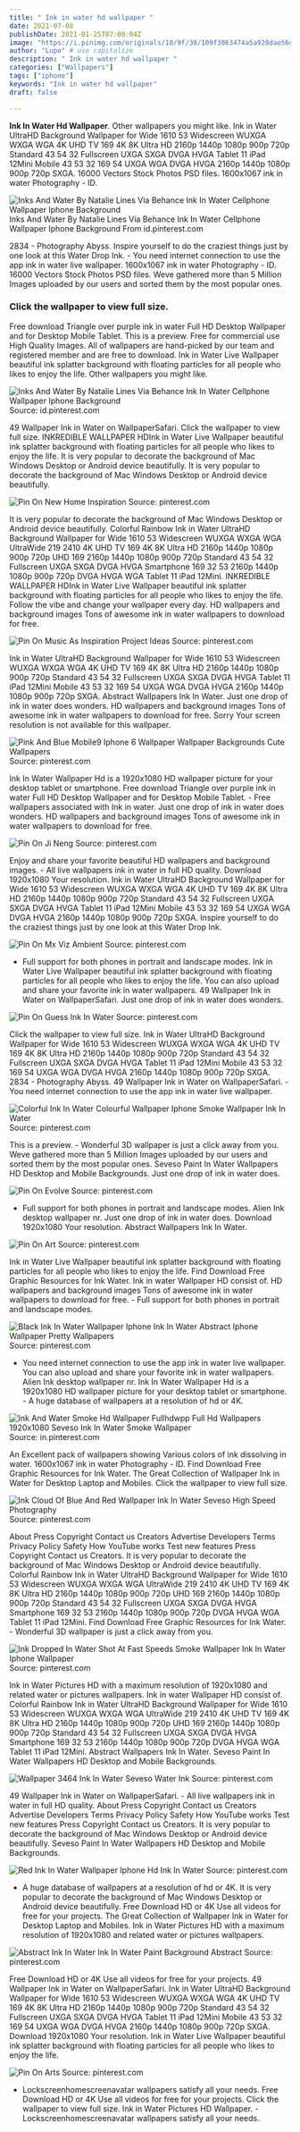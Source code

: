 ```yaml
---
title: " Ink in water hd wallpaper "
date: 2021-07-08
publishDate: 2021-01-25T07:00:04Z
image: "https://i.pinimg.com/originals/10/9f/38/109f3863474a5a928dae56d601c7efa2.jpg"
author: "Lupo" # use capitalize
description: " Ink in water hd wallpaper "
categories: ["Wallpapers"]
tags: ["iphone"]
keywords: "Ink in water hd wallpaper"
draft: false

---
```



**Ink In Water Hd Wallpaper**. Other wallpapers you might like. Ink in Water UltraHD Background Wallpaper for Wide 1610 53 Widescreen WUXGA WXGA WGA 4K UHD TV 169 4K 8K Ultra HD 2160p 1440p 1080p 900p 720p Standard 43 54 32 Fullscreen UXGA SXGA DVGA HVGA Tablet 11 iPad 12Mini Mobile 43 53 32 169 54 UXGA WGA DVGA HVGA 2160p 1440p 1080p 900p 720p SXGA. 16000 Vectors Stock Photos PSD files. 1600x1067 ink in water Photography - ID.

![Inks And Water By Natalie Lines Via Behance Ink In Water Cellphone Wallpaper Iphone Background](https://i.pinimg.com/originals/7b/96/8a/7b968aa5e9d2c79edc656bb50da03523.png "Inks And Water By Natalie Lines Via Behance Ink In Water Cellphone Wallpaper Iphone Background")
Inks And Water By Natalie Lines Via Behance Ink In Water Cellphone Wallpaper Iphone Background From id.pinterest.com


2834 - Photography Abyss. Inspire yourself to do the craziest things just by one look at this Water Drop Ink. - You need internet connection to use the app ink in water live wallpaper. 1600x1067 ink in water Photography - ID. 16000 Vectors Stock Photos PSD files. Weve gathered more than 5 Million Images uploaded by our users and sorted them by the most popular ones.

### Click the wallpaper to view full size.

Free download Triangle over purple ink in water Full HD Desktop Wallpaper and for Desktop Mobile Tablet. This is a preview. Free for commercial use High Quality Images. All of wallpapers are hand-picked by our team and registered member and are free to download. Ink in Water Live Wallpaper beautiful ink splatter background with floating particles for all people who likes to enjoy the life. Other wallpapers you might like.


![Inks And Water By Natalie Lines Via Behance Ink In Water Cellphone Wallpaper Iphone Background](https://i.pinimg.com/originals/7b/96/8a/7b968aa5e9d2c79edc656bb50da03523.png "Inks And Water By Natalie Lines Via Behance Ink In Water Cellphone Wallpaper Iphone Background")
Source: id.pinterest.com

49 Wallpaper Ink in Water on WallpaperSafari. Click the wallpaper to view full size. INKREDIBLE WALLPAPER HDInk in Water Live Wallpaper beautiful ink splatter background with floating particles for all people who likes to enjoy the life. It is very popular to decorate the background of Mac Windows Desktop or Android device beautifully. It is very popular to decorate the background of Mac Windows Desktop or Android device beautifully.

![Pin On New Home Inspiration](https://i.pinimg.com/originals/1a/7a/1b/1a7a1be49eeae6f261c18f968e493a69.jpg "Pin On New Home Inspiration")
Source: pinterest.com

It is very popular to decorate the background of Mac Windows Desktop or Android device beautifully. Colorful Rainbow Ink in Water UltraHD Background Wallpaper for Wide 1610 53 Widescreen WUXGA WXGA WGA UltraWide 219 2410 4K UHD TV 169 4K 8K Ultra HD 2160p 1440p 1080p 900p 720p UHD 169 2160p 1440p 1080p 900p 720p Standard 43 54 32 Fullscreen UXGA SXGA DVGA HVGA Smartphone 169 32 53 2160p 1440p 1080p 900p 720p DVGA HVGA WGA Tablet 11 iPad 12Mini. INKREDIBLE WALLPAPER HDInk in Water Live Wallpaper beautiful ink splatter background with floating particles for all people who likes to enjoy the life. Follow the vibe and change your wallpaper every day. HD wallpapers and background images Tons of awesome ink in water wallpapers to download for free.

![Pin On Music As Inspiration Project Ideas](https://i.pinimg.com/originals/d7/e7/e6/d7e7e68c89b5bf02ec566190bbd15e43.jpg "Pin On Music As Inspiration Project Ideas")
Source: pinterest.com

Ink in Water UltraHD Background Wallpaper for Wide 1610 53 Widescreen WUXGA WXGA WGA 4K UHD TV 169 4K 8K Ultra HD 2160p 1440p 1080p 900p 720p Standard 43 54 32 Fullscreen UXGA SXGA DVGA HVGA Tablet 11 iPad 12Mini Mobile 43 53 32 169 54 UXGA WGA DVGA HVGA 2160p 1440p 1080p 900p 720p SXGA. Abstract Wallpapers Ink In Water. Just one drop of ink in water does wonders. HD wallpapers and background images Tons of awesome ink in water wallpapers to download for free. Sorry Your screen resolution is not available for this wallpaper.

![Pink And Blue Mobile9 Iphone 6 Wallpaper Wallpaper Backgrounds Cute Wallpapers](https://i.pinimg.com/originals/83/e3/97/83e3978693fed76b8e60482702182eb1.jpg "Pink And Blue Mobile9 Iphone 6 Wallpaper Wallpaper Backgrounds Cute Wallpapers")
Source: pinterest.com

Ink In Water Wallpaper Hd is a 1920x1080 HD wallpaper picture for your desktop tablet or smartphone. Free download Triangle over purple ink in water Full HD Desktop Wallpaper and for Desktop Mobile Tablet. - Free wallpapers associated with Ink in water. Just one drop of ink in water does wonders. HD wallpapers and background images Tons of awesome ink in water wallpapers to download for free.

![Pin On Ji Neng](https://i.pinimg.com/originals/15/7d/0b/157d0b8c72416b9f1f1451088d12d120.jpg "Pin On Ji Neng")
Source: pinterest.com

Enjoy and share your favorite beautiful HD wallpapers and background images. - All live wallpapers ink in water in full HD quality. Download 1920x1080 Your resolution. Ink in Water UltraHD Background Wallpaper for Wide 1610 53 Widescreen WUXGA WXGA WGA 4K UHD TV 169 4K 8K Ultra HD 2160p 1440p 1080p 900p 720p Standard 43 54 32 Fullscreen UXGA SXGA DVGA HVGA Tablet 11 iPad 12Mini Mobile 43 53 32 169 54 UXGA WGA DVGA HVGA 2160p 1440p 1080p 900p 720p SXGA. Inspire yourself to do the craziest things just by one look at this Water Drop Ink.

![Pin On Mx Viz Ambient](https://i.pinimg.com/originals/71/72/32/71723205a6ddc7cd99580446d07338ac.jpg "Pin On Mx Viz Ambient")
Source: pinterest.com

- Full support for both phones in portrait and landscape modes. Ink in Water Live Wallpaper beautiful ink splatter background with floating particles for all people who likes to enjoy the life. You can also upload and share your favorite ink in water wallpapers. 49 Wallpaper Ink in Water on WallpaperSafari. Just one drop of ink in water does wonders.

![Pin On Guess Ink In Water](https://i.pinimg.com/originals/5a/ed/49/5aed4981c6e4a626dadce302f517850f.jpg "Pin On Guess Ink In Water")
Source: pinterest.com

Click the wallpaper to view full size. Ink in Water UltraHD Background Wallpaper for Wide 1610 53 Widescreen WUXGA WXGA WGA 4K UHD TV 169 4K 8K Ultra HD 2160p 1440p 1080p 900p 720p Standard 43 54 32 Fullscreen UXGA SXGA DVGA HVGA Tablet 11 iPad 12Mini Mobile 43 53 32 169 54 UXGA WGA DVGA HVGA 2160p 1440p 1080p 900p 720p SXGA. 2834 - Photography Abyss. 49 Wallpaper Ink in Water on WallpaperSafari. - You need internet connection to use the app ink in water live wallpaper.

![Colorful Ink In Water Colourful Wallpaper Iphone Smoke Wallpaper Ink In Water](https://i.pinimg.com/474x/cf/20/47/cf204727c0fa1175bcf9e21cb18fb20e.jpg "Colorful Ink In Water Colourful Wallpaper Iphone Smoke Wallpaper Ink In Water")
Source: pinterest.com

This is a preview. - Wonderful 3D wallpaper is just a click away from you. Weve gathered more than 5 Million Images uploaded by our users and sorted them by the most popular ones. Seveso Paint In Water Wallpapers HD Desktop and Mobile Backgrounds. Just one drop of ink in water does.

![Pin On Evolve](https://i.pinimg.com/originals/b0/d0/c9/b0d0c9514409af7e4b8f1f9057227efe.jpg "Pin On Evolve")
Source: pinterest.com

- Full support for both phones in portrait and landscape modes. Alien Ink desktop wallpaper nr. Just one drop of ink in water does. Download 1920x1080 Your resolution. Abstract Wallpapers Ink In Water.

![Pin On Art](https://i.pinimg.com/originals/cc/0b/1f/cc0b1f790e16289dd4b605494e5733be.jpg "Pin On Art")
Source: pinterest.com

Ink in Water Live Wallpaper beautiful ink splatter background with floating particles for all people who likes to enjoy the life. Find Download Free Graphic Resources for Ink Water. Ink in water Wallpaper HD consist of. HD wallpapers and background images Tons of awesome ink in water wallpapers to download for free. - Full support for both phones in portrait and landscape modes.

![Black Ink In Water Wallpaper Iphone Ink In Water Abstract Iphone Wallpaper Pretty Wallpapers](https://i.pinimg.com/originals/53/2f/b7/532fb7d8dd15d4eb34b849318b741ba0.jpg "Black Ink In Water Wallpaper Iphone Ink In Water Abstract Iphone Wallpaper Pretty Wallpapers")
Source: pinterest.com

- You need internet connection to use the app ink in water live wallpaper. You can also upload and share your favorite ink in water wallpapers. Alien Ink desktop wallpaper nr. Ink In Water Wallpaper Hd is a 1920x1080 HD wallpaper picture for your desktop tablet or smartphone. - A huge database of wallpapers at a resolution of hd or 4K.

![Ink And Water Smoke Hd Wallpaper Fullhdwpp Full Hd Wallpapers 1920x1080 Seveso Ink In Water Smoke Wallpaper](https://i.pinimg.com/originals/f3/31/f7/f331f7b64dda1f1457be13e173049268.jpg "Ink And Water Smoke Hd Wallpaper Fullhdwpp Full Hd Wallpapers 1920x1080 Seveso Ink In Water Smoke Wallpaper")
Source: in.pinterest.com

An Excellent pack of wallpapers showing Various colors of ink dissolving in water. 1600x1067 ink in water Photography - ID. Find Download Free Graphic Resources for Ink Water. The Great Collection of Wallpaper Ink in Water for Desktop Laptop and Mobiles. Click the wallpaper to view full size.

![Ink Cloud Of Blue And Red Wallpaper Ink In Water Seveso High Speed Photography](https://i.pinimg.com/originals/8a/2d/df/8a2ddf8fcc3f8b3561b7bc7ee201f156.jpg "Ink Cloud Of Blue And Red Wallpaper Ink In Water Seveso High Speed Photography")
Source: pinterest.com

About Press Copyright Contact us Creators Advertise Developers Terms Privacy Policy Safety How YouTube works Test new features Press Copyright Contact us Creators. It is very popular to decorate the background of Mac Windows Desktop or Android device beautifully. Colorful Rainbow Ink in Water UltraHD Background Wallpaper for Wide 1610 53 Widescreen WUXGA WXGA WGA UltraWide 219 2410 4K UHD TV 169 4K 8K Ultra HD 2160p 1440p 1080p 900p 720p UHD 169 2160p 1440p 1080p 900p 720p Standard 43 54 32 Fullscreen UXGA SXGA DVGA HVGA Smartphone 169 32 53 2160p 1440p 1080p 900p 720p DVGA HVGA WGA Tablet 11 iPad 12Mini. Find Download Free Graphic Resources for Ink Water. - Wonderful 3D wallpaper is just a click away from you.

![Ink Dropped In Water Shot At Fast Speeds Smoke Wallpaper Ink In Water Iphone Wallpaper](https://i.pinimg.com/originals/cf/60/6e/cf606e65088f563163aa0fcde32808c1.jpg "Ink Dropped In Water Shot At Fast Speeds Smoke Wallpaper Ink In Water Iphone Wallpaper")
Source: pinterest.com

Ink in Water Pictures HD with a maximum resolution of 1920x1080 and related water or pictures wallpapers. Ink in water Wallpaper HD consist of. Colorful Rainbow Ink in Water UltraHD Background Wallpaper for Wide 1610 53 Widescreen WUXGA WXGA WGA UltraWide 219 2410 4K UHD TV 169 4K 8K Ultra HD 2160p 1440p 1080p 900p 720p UHD 169 2160p 1440p 1080p 900p 720p Standard 43 54 32 Fullscreen UXGA SXGA DVGA HVGA Smartphone 169 32 53 2160p 1440p 1080p 900p 720p DVGA HVGA WGA Tablet 11 iPad 12Mini. Abstract Wallpapers Ink In Water. Seveso Paint In Water Wallpapers HD Desktop and Mobile Backgrounds.

![Wallpaper 3464 Ink In Water Seveso Water Ink](https://i.pinimg.com/originals/25/f1/04/25f10421aa9f729beca878b0edec2c11.jpg "Wallpaper 3464 Ink In Water Seveso Water Ink")
Source: pinterest.com

49 Wallpaper Ink in Water on WallpaperSafari. - All live wallpapers ink in water in full HD quality. About Press Copyright Contact us Creators Advertise Developers Terms Privacy Policy Safety How YouTube works Test new features Press Copyright Contact us Creators. It is very popular to decorate the background of Mac Windows Desktop or Android device beautifully. Seveso Paint In Water Wallpapers HD Desktop and Mobile Backgrounds.

![Red Ink In Water Wallpaper Iphone Hd Ink In Water](https://i.pinimg.com/originals/b9/1a/d9/b91ad906be1dbb128b459dfc16473597.jpg "Red Ink In Water Wallpaper Iphone Hd Ink In Water")
Source: pinterest.com

- A huge database of wallpapers at a resolution of hd or 4K. It is very popular to decorate the background of Mac Windows Desktop or Android device beautifully. Free Download HD or 4K Use all videos for free for your projects. The Great Collection of Wallpaper Ink in Water for Desktop Laptop and Mobiles. Ink in Water Pictures HD with a maximum resolution of 1920x1080 and related water or pictures wallpapers.

![Abstract Ink In Water Ink In Water Paint Background Abstract](https://i.pinimg.com/originals/d4/02/a7/d402a787df0e966fe2f264406dba12c7.jpg "Abstract Ink In Water Ink In Water Paint Background Abstract")
Source: pinterest.com

Free Download HD or 4K Use all videos for free for your projects. 49 Wallpaper Ink in Water on WallpaperSafari. Ink in Water UltraHD Background Wallpaper for Wide 1610 53 Widescreen WUXGA WXGA WGA 4K UHD TV 169 4K 8K Ultra HD 2160p 1440p 1080p 900p 720p Standard 43 54 32 Fullscreen UXGA SXGA DVGA HVGA Tablet 11 iPad 12Mini Mobile 43 53 32 169 54 UXGA WGA DVGA HVGA 2160p 1440p 1080p 900p 720p SXGA. Download 1920x1080 Your resolution. Ink in Water Live Wallpaper beautiful ink splatter background with floating particles for all people who likes to enjoy the life.

![Pin On Arts](https://i.pinimg.com/originals/10/9f/38/109f3863474a5a928dae56d601c7efa2.jpg "Pin On Arts")
Source: pinterest.com

- Lockscreenhomescreenavatar wallpapers satisfy all your needs. Free Download HD or 4K Use all videos for free for your projects. Click the wallpaper to view full size. Ink in Water Pictures HD Wallpaper. - Lockscreenhomescreenavatar wallpapers satisfy all your needs.

